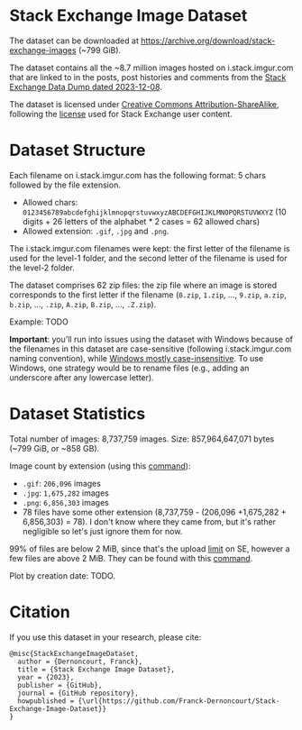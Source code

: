 # Stack Exchange Image Dataset

The dataset can be downloaded at https://archive.org/download/stack-exchange-images (~799 GiB).

The dataset contains all the ~8.7 million images hosted on i.stack.imgur.com that are linked to in the posts, post histories and comments from the [Stack Exchange Data Dump dated 2023-12-08](https://archive.org/details/stack-exchange-data-dump-2023-12-08_20231222).

The dataset is licensed under [Creative Commons Attribution-ShareAlike](https://creativecommons.org/licenses/by-sa/4.0/), following the [license](https://stackoverflow.com/help/licensing) used for Stack Exchange user content.


# Dataset Structure

Each filename on i.stack.imgur.com has the following format: 5 chars followed by the file extension.

- Allowed chars: `0123456789abcdefghijklmnopqrstuvwxyzABCDEFGHIJKLMNOPQRSTUVWXYZ` (10 digits + 26 letters of the alphabet * 2 cases = 62 allowed chars)
- Allowed extension: `.gif`, `.jpg` and `.png`.

The i.stack.imgur.com filenames were kept: the first letter of the filename is used for the level-1 folder, and the second letter of the filename is used for the level-2 folder.

The dataset comprises 62 zip files: the zip file where an image is stored corresponds to the first letter if the filename (`0.zip`, `1.zip`, ..., `9.zip`, `a.zip`, `b.zip`, ..., `.zip`, `A.zip`, `B.zip`, ..., `.Z.zip`).

Example: TODO

**Important**: you'll run into issues using the dataset with Windows because of the filenames in this dataset are case-sensitive (following i.stack.imgur.com naming convention), while [Windows mostly case-insensitive](https://superuser.com/q/165975/116475). To use Windows, one strategy would be to rename files (e.g., adding an underscore after any lowercase letter).

# Dataset Statistics

Total number of images: 8,737,759 images. Size: 857,964,647,071 bytes (~799 GiB, or ~858 GB).

Image count by extension (using this [command](https://askubuntu.com/a/749005/44876)):

- `.gif`: `206,096` images
- `.jpg`: `1,675,282` images 
- `.png`: `6,856,303` images
- 78 files have some other extension (8,737,759 - (206,096 +1,675,282 + 6,856,303) = 78). I don't know where they came from, but it's rather negligible so let's just ignore them for now.

99% of files are below 2 MiB, since that's the upload [limit](https://meta.stackexchange.com/q/261925/178179) on SE, however a few files are above 2 MiB. They can be found with this [command](https://stackoverflow.com/a/23925366/395857).

Plot by creation date: TODO.


# Citation

If you use this dataset in your research, please cite:

```
@misc{StackExchangeImageDataset,
  author = {Dernoncourt, Franck},
  title = {Stack Exchange Image Dataset},
  year = {2023},
  publisher = {GitHub},
  journal = {GitHub repository},
  howpublished = {\url{https://github.com/Franck-Dernoncourt/Stack-Exchange-Image-Dataset}}
}
```
